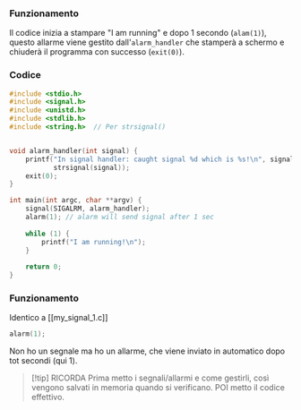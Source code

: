 ### Funzionamento
Il codice inizia a stampare "I am running" e dopo 1 secondo (`alam(1)`), questo allarme viene gestito dall'`alarm_handler` che stamperà a schermo e chiuderà il programma con successo (`exit(0)`).

### Codice
```c
#include <stdio.h>
#include <signal.h>
#include <unistd.h>
#include <stdlib.h>
#include <string.h>  // Per strsignal()


void alarm_handler(int signal) {
    printf("In signal handler: caught signal %d which is %s!\n", signal, 
           strsignal(signal));
    exit(0);
}

int main(int argc, char **argv) {
    signal(SIGALRM, alarm_handler);
    alarm(1); // alarm will send signal after 1 sec
	
    while (1) {
        printf("I am running!\n");
    }
	
    return 0;
}
```


### Funzionamento
Identico a [[my_signal_1.c]]

```c
alarm(1);
```
Non ho un segnale ma ho un allarme, che viene inviato in automatico dopo tot secondi (qui 1).

>[!tip] RICORDA
>Prima metto i segnali/allarmi e come gestirli, così vengono salvati in memoria quando si verificano.
>POI metto il codice effettivo.
